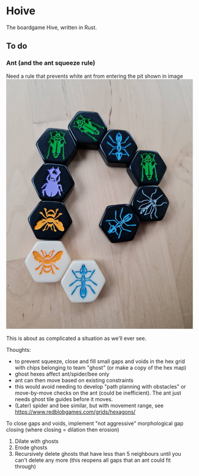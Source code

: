 # Hoive
The boardgame Hive, written in Rust.

## To do

### Ant (and the ant squeeze rule)

Need a rule that prevents white ant from entering the pit shown in image
![ant squeeze](/reference/ant_squeeze.jpeg "ant squeeze")

This is about as complicated a situation as we'll ever see.

Thoughts:

* to prevent squeeze, close and fill small gaps and voids in the hex grid with chips belonging to team "ghost" (or make a copy of the hex map)
* ghost hexes affect ant/spider/bee only
* ant can then move based on existing constraints
* this would avoid needing to develop "path planning with obstacles" or move-by-move checks on the ant (could be inefficient). The ant just needs ghost tile guides before it moves.
* (Later) spider and bee similar, but with movement range, see https://www.redblobgames.com/grids/hexagons/

To close gaps and voids, implement "not aggressive" morphological gap closing (where closing = dilation then erosion) 
1) Dilate with ghosts
2) Erode ghosts
3) Recursively delete ghosts that have less than 5 neighbours until you can't delete any more (this reopens all gaps that an ant could fit through)

